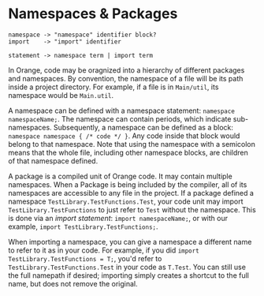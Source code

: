 # Namespaces &amp; Packages

	namespace -> "namespace" identifier block?
	import    -> "import" identifier

	statement -> namespace term | import term

In Orange, code may be oragnized into a hierarchy of different packages and namespaces. By convention, the namespace of a file will be its path inside a project directory. For example, if a file is in `Main/util`, its namespace would be `Main.util`.

A namespace can be defined with a namespace statement: `namespace namespaceName;`. The namespace can contain periods, which indicate sub-namespaces. Subsequently, a namespace can be defined as a block: `namespace namespace { /* code */ }`. Any code inside that block would belong to that namespace. Note that using the namespace with a semicolon means that the whole file, including other namespace blocks, are children of that namespace defined.

A package is a compiled unit of Orange code. It may contain multiple namespaces. When a Package is being included by the compiler, all of its namespaces are accessible to any file in the project. If a package defined a namespace `TestLibrary.TestFunctions.Test`, your code unit may import `TestLibrary.TestFunctions` to just refer to `Test` without the namespace. This is done via an _import statement_: `import namespaceName;`, or with our example, `import TestLibrary.TestFunctions;`.

When importing a namespace, you can give a namespace a different name to refer to it as in your code. For example, if you did `import TestLibrary.TestFunctions = T;`, you'd refer to `TestLibrary.TestFunctions.Test` in your code as `T.Test`. You can still use the full namepath if desired; importing simply creates a shortcut to the full name, but does not remove the original.
